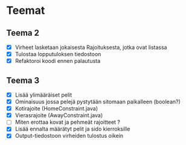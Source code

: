 # Teemat

## Teema 2

- [x] Virheet lasketaan jokaisesta Rajoituksesta, jotka ovat listassa
- [x] Tulostaa lopputuloksen tiedostoon
- [x] Refaktoroi koodi ennen palautusta

## Teema 3

- [x] Lisää ylimääräiset pelit
- [x] Ominaisuus jossa pelejä pystytään sitomaan paikalleen (boolean?)
- [x] Kotirajoite (HomeConstraint.java)
- [x] Vierasrajoite (AwayConstraint.java)
- [ ] Miten erottaa kovat ja pehmeät rajoitteet ?
- [x] Lisää ennalta määrätyt pelit ja sido kierroksille
- [x] Output-tiedostoon virheiden tulostus oikein